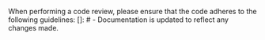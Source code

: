 When performing a code review, please ensure that the code adheres to the following guidelines:
[]: # - Documentation is updated to reflect any changes made.